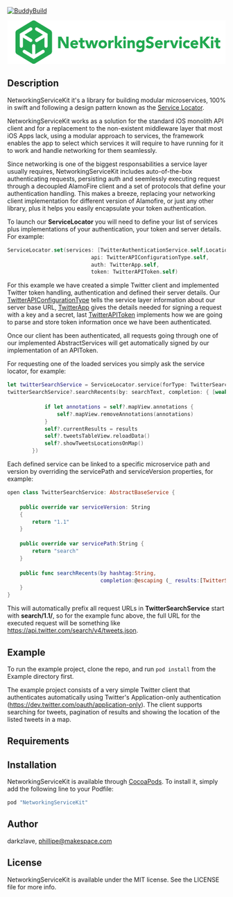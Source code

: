 [![BuddyBuild](https://dashboard.buddybuild.com/api/statusImage?appID=58e4111d378b330001f0228e&branch=master&build=latest)](https://dashboard.buddybuild.com/apps/58e4111d378b330001f0228e/build/latest?branch=master)

<p align="center" >
  <img src="https://github.com/makingspace/NetworkingServiceKit/blob/master/NetworkingServiceKit/Assets/logo.png" alt="NetworkingServiceKit" title="NetworkingServiceKit" height ="100" width="525">
</p>


## Description

NetworkingServiceKit it's a library for building modular microservices, 100% in swift and following a design pattern known as the [Service Locator](https://msdn.microsoft.com/en-us/library/ff648968.aspx).

NetworkingServiceKit works as a solution for the standard iOS monolith API client and for a replacement to the non-existent middleware layer that most iOS Apps lack, using a modular approach to services, the framework enables the app to select which services it will require to have running for it to work and handle networking for them seamlessly.

Since networking is one of the biggest responsabilities a service layer usually requires, NetworkingServiceKit includes auto-of-the-box authenticating requests, persisting auth and seemlessly executing request through a decoupled AlamoFire client and a set of protocols that define your authentication handling. This makes a breeze, replacing your networking client implementation for different version of Alamofire, or just any other library, plus it helps you easily encapsulate your token authentication.

To launch our **ServiceLocator** you will need to define your list of services plus implementations of your authentication, your token and server details. For example: 

```swift
ServiceLocator.set(services: [TwitterAuthenticationService.self,LocationService.self,TwitterSearchService.self],
                           api: TwitterAPIConfigurationType.self,
                           auth: TwitterApp.self,
                           token: TwitterAPIToken.self)

```
For this example we have created a simple Twitter client and implemented Twitter token handling, authentication and defined their server details. Our [TwitterAPIConfigurationType](https://github.com/makingspace/NetworkingServiceKit/blob/feature/OpenSourceExample2/Example/NetworkingServiceKit/TwitterAPIConfiguration.swift#L57) tells the service layer information about our server base URL, [TwitterApp](https://github.com/makingspace/NetworkingServiceKit/blob/feature/OpenSourceExample2/Example/NetworkingServiceKit/TwitterAPIConfiguration.swift#L12) gives the details needed for signing a request with a key and a secret, last [TwitterAPIToken](https://github.com/makingspace/NetworkingServiceKit/blob/feature/OpenSourceExample2/Example/NetworkingServiceKit/TwitterAPIToken.swift#L13) implements how we are going to parse and store token information once we have been authenticated.

Once our client has been authenticated, all requests going through one of our implemented AbstractServices will get automatically signed by our implementation of an APIToken.

For requesting one of the loaded services you simply ask the service locator, for example:

```swift
let twitterSearchService = ServiceLocator.service(forType: TwitterSearchService.self)
twitterSearchService?.searchRecents(by: searchText, completion: { [weak self] results in
            
            if let annotations = self?.mapView.annotations {
                self?.mapView.removeAnnotations(annotations)
            }
            self?.currentResults = results
            self?.tweetsTableView.reloadData()
            self?.showTweetsLocationsOnMap()
        })
```
Each defined service can be linked to a specific microservice path and version by overriding the servicePath and serviceVersion properties, for example:

```swift
open class TwitterSearchService: AbstractBaseService {
    
    public override var serviceVersion: String
    {
        return "1.1"
    }
    
    public override var servicePath:String {
        return "search"
    }
    
    public func searchRecents(by hashtag:String,
                              completion:@escaping (_ results:[TwitterSearchResult])-> Void) {
    }
}
```
This will automatically prefix all request URLs in **TwitterSearchService** start with **search/1.1/**, so for the example func above, the full URL for the executed request will be something like https://api.twitter.com/search/v4/tweets.json.

## Example

To run the example project, clone the repo, and run `pod install` from the Example directory first. 

The example project consists of a very simple Twitter client that authenticates automatically using Twitter's Application-only authentication (https://dev.twitter.com/oauth/application-only). The client supports searching for tweets, pagination of results and showing the location of the listed tweets in a map.

## Requirements

## Installation

NetworkingServiceKit is available through [CocoaPods](http://cocoapods.org). To install
it, simply add the following line to your Podfile:

```ruby
pod "NetworkingServiceKit"
```

## Author

darkzlave, phillipe@makespace.com

## License

NetworkingServiceKit is available under the MIT license. See the LICENSE file for more info.
